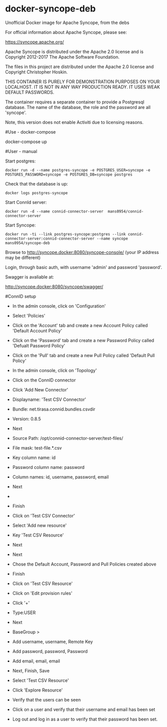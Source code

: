 # docker-syncope-deb
Unofficial Docker image for Apache Syncope, from the debs

For official information about Apache Syncope, please see:

https://syncope.apache.org/

Apache Syncope is distributed under the Apache 2.0 license and is Copyright 2012-2017 The Apache Software Foundation.

The files in this project are distributed under the Apache 2.0 license and Copyright Christopher Hoskin.

THIS CONTAINER IS PURELY FOR DEMONSTRATION PURPOSES ON YOUR LOCALHOST. IT IS NOT IN ANY WAY PRODUCTION READY. IT USES WEAK DEFAULT PASSWORDS.

The container requires a separate container to provide a Postgresql database. The name of the database, the role and the password are all 'syncope'.

Note, this version does not enable Activiti due to licensing reasons.

#Use - docker-compose

docker-compose up

#User - manual

Start postgres:

```docker run -d --name postgres-syncope -e POSTGRES_USER=syncope -e POSTGRES_PASSWORD=syncope -e POSTGRES_DB=syncope postgres```

Check that the database is up:

```docker logs postgres-syncope```

Start ConnId server:

```docker run -d --name connid-connector-server  mans0954/connid-connector-server```


Start Syncope:

```docker run -ti --link postgres-syncope:postgres --link connid-connector-server:connid-connector-server --name syncope mans0954/syncope-deb```

Browse to http://syncope.docker:8080/syncope-console/ (your IP address may be different)

Login, through basic auth, with username 'admin' and password 'password'.

Swagger is avaliable at:

http://syncope.docker:8080/syncope/swagger/

#ConnID setup

* In the admin console, click on 'Configuration'

* Select 'Policies'

* Click on the 'Account' tab and create a new Account Policy called 'Default Account Policy'

* Click on the 'Password' tab and create a new Password Policy called 'Defualt Password Policy'

* Click on the 'Pull' tab and create a new Pull Policy called 'Default Pull Policy'


* In the admin console, click on 'Topology'

* Click on the ConnID connector

* Click 'Add New Connector'

* Displayname: 'Test CSV Connector'

* Bundle: net.tirasa.connid.bundles.csvdir

* Version: 0.8.5

* Next

* Source Path: /opt/connid-connector-server/test-files/

* File mask: test-file.*.csv

* Key column name: id

* Password column name: password

* Column names: id, username, password, email

* Next

* >>

* Finish

* Click on 'Test CSV Connector'

* Select 'Add new resource'

* Key 'Test CSV Resource'

* Next

* Next

* Chose the Default Account, Password and Pull Policies created above

* Finish

* Click on 'Test CSV Resource'

* Click on 'Edit provision rules'

* Click '+'

* Type:USER

* Next

* BaseGroup >

* Add username, username, Remote Key

* Add password, password, Password

* Add email, email, email

* Next, Finish, Save

* Select 'Test CSV Resource'

* Click 'Explore Resource'

* Verify that the users can be seen

* Click on a user and verify that their username and email has been set

* Log out and log in as a user to verify that their password has been set.


